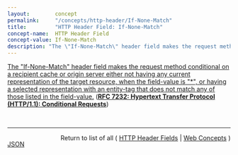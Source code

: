 ```yaml
---
layout:        concept
permalink:     "/concepts/http-header/If-None-Match"
title:         "HTTP Header Field: If-None-Match"
concept-name:  HTTP Header Field
concept-value: If-None-Match
description: "The \"If-None-Match\" header field makes the request method conditional on a recipient cache or origin server either not having any current representation of the target resource, when the field-value is \"*\", or having a selected representation with an entity-tag that does not match any of those listed in the field-value."
---
```


[The "If-None-Match" header field makes the request method conditional on a recipient cache or origin server either not having any current representation of the target resource, when the field-value is "*", or having a selected representation with an entity-tag that does not match any of those listed in the field-value.](https://datatracker.ietf.org/doc/html/rfc7232#section-3.2 "Read documentation for HTTP Header Field &#34;If-None-Match&#34;") (**[RFC 7232: Hypertext Transfer Protocol (HTTP/1.1): Conditional Requests](/specs/IETF/RFC/7232 "The Hypertext Transfer Protocol (HTTP) is an application-level protocol for distributed, collaborative, hypertext information systems. This document defines HTTP/1.1 conditional requests, including metadata header fields for indicating state changes, request header fields for making preconditions on such state, and rules for constructing the responses to a conditional request when one or more preconditions evaluate to false.")**)

<br/>
<hr/>

<p style="float : left"><a href="./If-None-Match.json" title="JSON representing this particular Web Concept value">JSON</a></p>
<p style="text-align: right">Return to list of all ( <a href="../http-header/">HTTP Header Fields</a> | <a href="../">Web Concepts</a> )</p>
